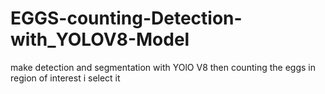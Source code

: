 # EGGS-counting-Detection-with_YOLOV8-Model
make detection and segmentation with YOlO V8 then counting the eggs in region of interest i select it
